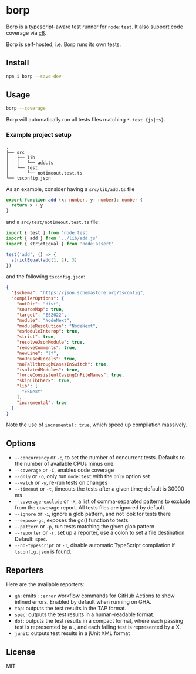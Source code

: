 # borp

Borp is a typescript-aware test runner for `node:test`.
It also support code coverage via [c8](http://npm.im/c8).

Borp is self-hosted, i.e. Borp runs its own tests.

## Install

```bash
npm i borp --save-dev
```

## Usage

```bash
borp --coverage
```

Borp will automatically run all tests files matching `*.test.{js|ts}`.

### Example project setup

```
.
├── src
│   ├── lib
│   │   └── add.ts
│   └── test
│       └── notimeout.test.ts
└── tsconfig.json

```

As an example, consider having a `src/lib/add.ts` file  

```typescript
export function add (x: number, y: number): number {
  return x + y
}
```

and a `src/test/notimeout.test.ts` file:

```typescript
import { test } from 'node:test'
import { add } from '../lib/add.js'
import { strictEqual } from 'node:assert'

test('add', () => {
  strictEqual(add(1, 2), 3)
})
```

and the following `tsconfig.json`:

```json
{
  "$schema": "https://json.schemastore.org/tsconfig",
  "compilerOptions": {
    "outDir": "dist",
    "sourceMap": true,
    "target": "ES2022",
    "module": "NodeNext",
    "moduleResolution": "NodeNext",
    "esModuleInterop": true,
    "strict": true,
    "resolveJsonModule": true,
    "removeComments": true,
    "newLine": "lf",
    "noUnusedLocals": true,
    "noFallthroughCasesInSwitch": true,
    "isolatedModules": true,
    "forceConsistentCasingInFileNames": true,
    "skipLibCheck": true,
    "lib": [
      "ESNext"
    ],
    "incremental": true
  }
}
```

Note the use of `incremental: true`, which speed up compilation massively.

## Options

* `--concurrency` or `-c`, to set the number of concurrent tests. Defaults to the number of available CPUs minus one.
* `--coverage` or `-C`, enables code coverage
* `--only` or `-o`, only run `node:test` with the `only` option set  
* `--watch` or `-w`, re-run tests on changes
* `--timeout` or `-t`, timeouts the tests after a given time; default is 30000 ms
* `--coverage-exclude` or `-X`, a list of comma-separated patterns to exclude from the coverage report. All tests files are ignored by default.
* `--ignore` or `-i`, ignore a glob pattern, and not look for tests there
* `--expose-gc`, exposes the gc() function to tests
* `--pattern` or `-p`, run tests matching the given glob pattern
* `--reporter` or `-r`, set up a reporter, use a colon to set a file destination. Default: `spec`.
* `--no-typescript` or `-T`, disable automatic TypeScript compilation if `tsconfig.json` is found.

## Reporters

Here are the available reporters:

* `gh`: emits `::error` workflow commands for GitHub Actions to show inlined errors. Enabled by default when running on GHA.
* `tap`: outputs the test results in the TAP format.
* `spec`: outputs the test results in a human-readable format.
* `dot`: outputs the test results in a compact format, where each passing test is represented by a ., and each failing test is represented by a X.
* `junit`: outputs test results in a jUnit XML format

## License

MIT
